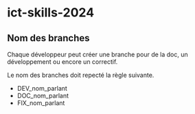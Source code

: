 # ict-skills-2024

## Nom des branches

Chaque développeur peut créer une branche pour de la doc, un développement ou encore un correctif.

Le nom des branches doit repecté la règle suivante.

- DEV_nom_parlant
- DOC_nom_parlant
- FIX_nom_parlant
